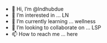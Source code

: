 - 👋 Hi, I’m @lndhubdue
- 👀 I’m interested in ... LN
- 🌱 I’m currently learning ... wellness
- 💞️ I’m looking to collaborate on ... LSP
- 📫 How to reach me ... here

<!---
lndhubdue/lndhubdue is a ✨ special ✨ repository because its `README.md` (this file) appears on your GitHub profile.
You can click the Preview link to take a look at your changes.
--->
